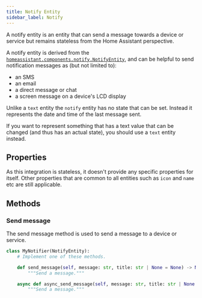 ```yaml
---
title: Notify Entity
sidebar_label: Notify
---
```


A notify entity is an entity that can send a message towards a device or service but remains stateless from the Home Assistant perspective.

A notify entity is derived from the  [`homeassistant.components.notify.NotifyEntity`](https://github.com/home-assistant/core/blob/dev/homeassistant/components/notify/__init__.py),
and can be helpful to send notification messages as (but not limited to):

- an SMS
- an email
- a direct message or chat
- a screen message on a device's LCD display

Unlike a `text` entity the `notify` entity has no state that can be set. Instead it represents the date and time of the last message sent.

If you want to represent something that has a text value that can be changed (and thus has an actual state), you should use a `text` entity instead.

## Properties

As this integration is stateless, it doesn't provide any specific properties for itself.
Other properties that are common to all entities such as `icon` and `name` etc are still applicable.

## Methods

### Send message

The send message method is used to send a message to a device or service.

```python
class MyNotifier(NotifyEntity):
    # Implement one of these methods.

    def send_message(self, message: str, title: str | None = None) -> None:
        """Send a message."""

    async def async_send_message(self, message: str, title: str | None = None) -> None:
        """Send a message."""
```
